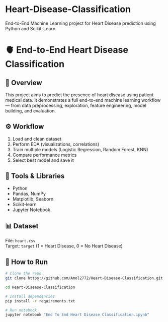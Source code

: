 # Heart-Disease-Classification
End-to-End Machine Learning project for Heart Disease prediction using Python and Scikit-Learn.

# 🫀 End-to-End Heart Disease Classification

## 📘 Overview
This project aims to predict the presence of heart disease using patient medical data. It demonstrates a full end-to-end machine learning workflow — from data preprocessing, exploration, feature engineering, model building, and evaluation.

## ⚙️ Workflow
1. Load and clean dataset  
2. Perform EDA (visualizations, correlations)  
3. Train multiple models (Logistic Regression, Random Forest, KNN)  
4. Compare performance metrics  
5. Select best model and save it  

## 🧠 Tools & Libraries
- Python  
- Pandas, NumPy  
- Matplotlib, Seaborn  
- Scikit-learn  
- Jupyter Notebook  

## 📊 Dataset
File: `heart.csv`  
Target: `target` (1 = Heart Disease, 0 = No Heart Disease)

## 🚀 How to Run
```bash
# Clone the repo
git clone https://github.com/Amol2772/Heart-Disease-Classification.git

cd Heart-Disease-Classification

# Install dependencies
pip install -r requirements.txt

# Run notebook
jupyter notebook "End To End Heart Disease Classification.ipynb"
